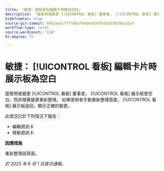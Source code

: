 ```yaml
---
title: 「敏捷：看板板在編輯卡時變為空白」
description: 「當使用者變更 [!UICONTROL 看板] 董事會， [!UICONTROL 看板] 展示板會空白，而非隨著變更重新整理。 如果使用者手動重新整理頁面， [!UICONTROL 看板] 展示板返回，顯示正確的變更。」
hidefromtoc: true
source-git-commit: 0463aa5cf7f786af9464ad3efb1d3d3929bcb1af
workflow-type: tm+mt
source-wordcount: '114'
ht-degree: 7%

---
```



# 敏捷： [!UICONTROL 看板] 編輯卡片時展示板為空白

當使用者變更 [!UICONTROL 看板] 董事會， [!UICONTROL 看板] 展示板會空白，而非隨著變更重新整理。 如果使用者手動重新整理頁面， [!UICONTROL 看板] 展示板返回，顯示正確的變更。

此情況已於下列情況下報告：

* 編輯資訊卡
* 移動資訊卡

**因應措施**

重新整理該頁面。

_於 2023 年 6 月 1 日首次通報。_

